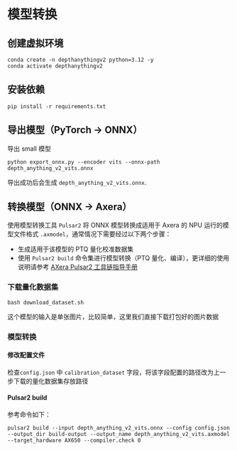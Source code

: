 # 模型转换

## 创建虚拟环境

```
conda create -n depthanythingv2 python=3.12 -y
conda activate depthanythingv2
```

## 安装依赖

```
pip install -r requirements.txt
```

## 导出模型（PyTorch -> ONNX）

导出 small 模型
```
python export_onnx.py --encoder vits --onnx-path  depth_anything_v2_vits.onnx
```

导出成功后会生成 `depth_anything_v2_vits.onnx`.  

## 转换模型（ONNX -> Axera）

使用模型转换工具 `Pulsar2` 将 ONNX 模型转换成适用于 Axera 的 NPU 运行的模型文件格式 `.axmodel`，通常情况下需要经过以下两个步骤：

- 生成适用于该模型的 PTQ 量化校准数据集
- 使用 `Pulsar2 build` 命令集进行模型转换（PTQ 量化、编译），更详细的使用说明请参考 [AXera Pulsar2 工具链指导手册](https://pulsar2-docs.readthedocs.io/zh-cn/latest/index.html)

### 下载量化数据集
```
bash download_dataset.sh
```
这个模型的输入是单张图片，比较简单，这里我们直接下载打包好的图片数据  

### 模型转换

#### 修改配置文件
 
检查`config.json` 中 `calibration_dataset` 字段，将该字段配置的路径改为上一步下载的量化数据集存放路径  

#### Pulsar2 build

参考命令如下：


```
pulsar2 build --input depth_anything_v2_vits.onnx --config config.json --output_dir build-output --output_name depth_anything_v2_vits.axmodel --target_hardware AX650 --compiler.check 0
```
